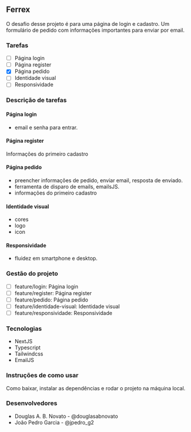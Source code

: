 ## Ferrex 

O desafio desse projeto é para uma página de login e cadastro.
Um formulário de pedido com informações importantes para enviar por email.

### Tarefas

- [ ] Página login
- [ ] Página register
- [x] Página pedido
- [ ] Identidade visual
- [ ] Responsividade
  
### Descrição de tarefas

#### Página login

- email e senha para entrar.

#### Página register

Informações do primeiro cadastro

#### Página pedido

- preencher informações de pedido, enviar email, resposta de enviado.
- ferramenta de disparo de emails, emailsJS.
- informações do primeiro cadastro

#### Identidade visual

- cores
- logo
- icon

#### Responsividade

- fluidez em smartphone e desktop.

### Gestão do projeto

- [ ] feature/login: Página login
- [ ] feature/register: Página register
- [ ] feature/pedido: Página pedido
- [ ] feature/identidade-visual: Identidade visual
- [ ] feature/responsividade: Responsividade

### Tecnologias

- NextJS
- Typescript
- Tailwindcss
- EmailJS

### Instruções de como usar

Como baixar, instalar as dependências e rodar o projeto na máquina local.

### Desenvolvedores

- Douglas A. B. Novato - @douglasabnovato
- João Pedro Garcia - @jpedro_g2